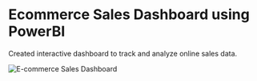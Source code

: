 # Ecommerce Sales Dashboard using PowerBI
Created interactive dashboard to track and analyze online sales data.

![E-commerce Sales Dashboard](https://github.com/darshkantaria/Ecommerce_Sales_Dashboard_using_PowerBI/assets/91107260/5198648f-24e5-4b8f-b752-bf555f357f7a)
